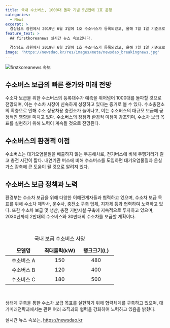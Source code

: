 ```yaml
---
title: 국내 수소버스, 1000대 돌파 기념 5년만에 1호 운행
categories:
  - News
excerpt: >
  경상남도 창원에서 2019년 6월 3일에 1호 수소버스가 등록되었고, 올해 7월 1일 기준으로 992대의 수소버스가 등록됐으며, 1000대가 넘을 것으로 예상된다. 올해부터 수소 충전소가 확충되면서 수소버스 보급이 가속화되고 있는데, 수소버스는 주행거리가 길고 충전시간이 짧다는 장점이 있다. 또한 수소버스로의 전환이 대기오염물질과 온실가스를 줄일 수 있어 지자체와 관련 단체들이 다양한 노력을 기울여 수소차 생태계를 구축하고 있는 것으로 알려졌다.
feature_text: >
  ## firstkoreanews 실시간 뉴스 속보입니다.

  경상남도 창원에서 2019년 6월 3일에 1호 수소버스가 등록되었고, 올해 7월 1일 기준으로 992대의 수소버스가 등록됐으며, 1000대가 넘을 것으로 예상된다. 올해부터 수소 충전소가 확충되면서 수소버스 보급이 가속화되고 있는데, 수소버스는 주행거리가 길고 충전시간이 짧다는 장점이 있다. 또한 수소버스로의 전환이 대기오염물질과 온실가스를 줄일 수 있어 지자체와 관련 단체들이 다양한 노력을 기울여 수소차 생태계를 구축하고 있는 것으로 알려졌다.
image: 'https://newsdao.kr/res/images/meta/newsdao_breakingnews.jpg'
---
```


<p><img src="https://newsdao.kr/res/images/meta/newsdao_breakingnews.jpg" alt="firstkoreanews 속보" /></p>

<h2 data-ke-size="size26">수소버스 보급의 빠른 증가와 미래 전망</h2>

<p>수소차 보급을 위한 수소버스의 등록대수가 예측을 뛰어넘어 1000대를 돌파할 것으로 전망되며, 이는 수소차 시장이 신속하게 성장하고 있다는 증거로 볼 수 있다. 수소충전소의 확충으로 인해 수소 상용차용 충전소가 늘어나고, 이는 수소버스의 대규모 보급에 긍정적인 영향을 미치고 있다. 수소버스의 장점과 환경적 이점이 강조되며, 수소차 보급 목표를 실현하기 위해 노력이 계속될 것으로 전망된다.</p>

<h2 data-ke-size="size26">수소버스의 환경적 이점</h2>

<p>수소버스는 대기오염물질을 배출하지 않는 무공해차로, 전기버스에 비해 주행거리가 길고 충전 시간이 짧다. 내연기관 버스에 비해 수소버스를 도입하면 대기오염물질과 온실가스 감축에 큰 도움이 될 것으로 알려져 있다.</p>

<h2 data-ke-size="size26">수소버스 보급 정책과 노력</h2>

<p>환경부는 수소차 보급을 위해 다양한 이해관계자들과 협력하고 있으며, 수소차 보급 목표를 위해 수소차 제작사, 운수사, 충전소 구축 업체, 지자체 등과 협력하여 노력하고 있다. 또한 수소차 보급 및 생산, 충전 기반시설 구축에 지속적으로 투자하고 있으며, 2030년까지 2만대의 수소버스와 30만대의 수소차를 보급할 계획이다.</p>

<p data-ke-size="size16">&nbsp;</p>

<table>
    <caption>국내 보급 수소버스 사양</caption>
    <colgroup>
    <col width="33%">
    <col width="33%">
    <col width="33%">
    </colgroup>
    <thead>
        <tr>
            <td style="text-align: center; height: 17px;"><b>모델명</b></td>
            <td style="text-align: center; height: 17px;"><b>최대출력(kW)</b></td>
            <td style="text-align: center; height: 17px;"><b>탱크크기(L)</b></td>
        </tr>
    </thead>
    <tbody>
        <tr>
            <td style="text-align: center; height: 17px;">수소버스 A</td>
            <td style="text-align: center; height: 17px;">150</td>
            <td style="text-align: center; height: 17px;">480</td>
        </tr>
        <tr>
            <td style="text-align: center; height: 17px;">수소버스 B</td>
            <td style="text-align: center; height: 17px;">120</td>
            <td style="text-align: center; height: 17px;">400</td>
        </tr>
        <tr>
            <td style="text-align: center; height: 17px;">수소버스 C</td>
            <td style="text-align: center; height: 17px;">180</td>
            <td style="text-align: center; height: 17px;">500</td>
        </tr>
    </tbody>
</table>

<p data-ke-size="size16">&nbsp;</p>

<p>생태계 구축을 통한 수소차 보급 목표를 실현하기 위해 협력체계를 구축하고 있으며, 대기미래전략과에서는 관련 여러 조직과의 협력을 강화하여 노력하고 있음을 밝혔다.</p>
실시간 뉴스 속보는, <a href="https://newsdao.kr" rel="dofollow">https://newsdao.kr</a>


